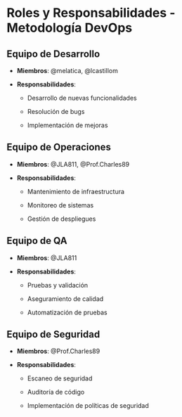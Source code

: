 # Roles y Responsabilidades - Metodología DevOps 

 

## Equipo de Desarrollo 

- **Miembros**: @melatica, @lcastillom 

- **Responsabilidades**: 

  - Desarrollo de nuevas funcionalidades 

  - Resolución de bugs 

  - Implementación de mejoras 

 

## Equipo de Operaciones 

- **Miembros**: @JLA811, @Prof.Charles89

- **Responsabilidades**: 

  - Mantenimiento de infraestructura 

  - Monitoreo de sistemas 

  - Gestión de despliegues 

 

 

 

 

## Equipo de QA 

- **Miembros**: @JLA811

- **Responsabilidades**: 

  - Pruebas y validación 

  - Aseguramiento de calidad 

  - Automatización de pruebas 

 

## Equipo de Seguridad 

- **Miembros**: @Prof.Charles89 

- **Responsabilidades**: 

  - Escaneo de seguridad 

  - Auditoría de código 

  - Implementación de políticas de seguridad
